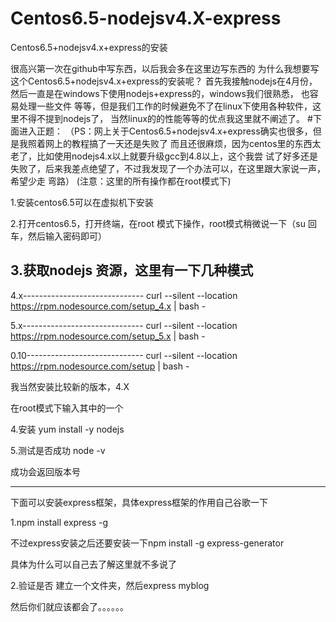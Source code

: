 # Centos6.5-nodejsv4.X-express

Centos6.5+nodejsv4.x+express的安装

很高兴第一次在github中写东西，以后我会多在这里边写东西的
为什么我想要写这个Centos6.5+nodejsv4.x+express的安装呢？
首先我接触nodejs在4月份，
然后一直是在windows下使用nodejs+express的，windows我们很熟悉，
也容易处理一些文件
等等，但是我们工作的时候避免不了在linux下使用各种软件，这里不得不提到nodejs了，
当然linux的的性能等等的优点我这里就不阐述了。
#下面进入正题：
（PS：网上关于Centos6.5+nodejsv4.x+express确实也很多，但是我照着网上的教程搞了一天还是失败了
而且还很麻烦，因为centos里的东西太老了，比如使用nodejs4.x以上就要升级gcc到4.8以上，这个我尝
试了好多还是失败了，后来我差点绝望了，不过我发现了一个办法可以，在这里跟大家说一声，希望少走
弯路）
(注意：这里的所有操作都在root模式下)

1.安装centos6.5可以在虚拟机下安装

2.打开centos6.5，打开终端，在root
模式下操作，root模式稍微说一下（su
回车，然后输入密码即可）

3.获取nodejs 资源，这里有一下几种模式
 ---------------------------------------------------------------------------------
 4.x------------------------------
curl --silent --location https://rpm.nodesource.com/setup_4.x | bash -

 5.x------------------------------
curl --silent --location https://rpm.nodesource.com/setup_5.x | bash -

 0.10-----------------------------
curl --silent --location https://rpm.nodesource.com/setup | bash -

我当然安装比较新的版本，4.X

在root模式下输入其中的一个

4.安装
yum install -y nodejs

5.测试是否成功
node -v

成功会返回版本号

--------------------------------------------------------------------

下面可以安装express框架，具体express框架的作用自己谷歌一下

1.npm install express -g

不过express安装之后还要安装一下npm install -g express-generator

具体为什么可以自己去了解这里就不多说了

2.验证是否
建立一个文件夹，然后express myblog

然后你们就应该都会了。。。。。。
